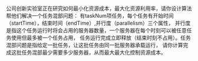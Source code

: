 ###

公司创新实验室正在研究如何最小化资源成本，最大化资源利用率，请你设计算法帮他们解决一个任务混部问题：
有taskNum项任务，每个任务有开始时间（startTime），结束时间（endTime）,并行度（parallelism）三个属性，
并行度是指这个任务运行时将会占用的服务器数量，一个服务器在每个时刻可以被任意任务使用但最多被一个任务占用，
任务运行完成立即释放（结束时刻不占用）。任务混部问题是指给定一批任务，让这批任务由同一批服务器承载运行，
请你计算完成这批任务混部最少需要多少服务器，从而最大最大化控制资源成本。

###